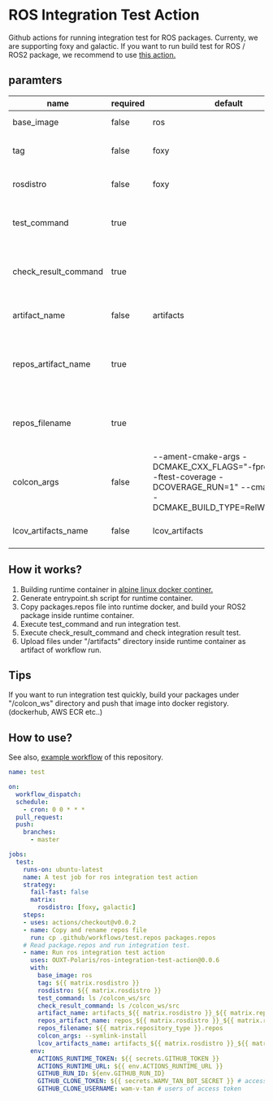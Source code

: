 # ROS Integration Test Action

Github actions for running integration test for ROS packages.
Currenty, we are supporting foxy and galactic.
If you want to run build test for ROS / ROS2 package, we recommend to use [this action.](https://github.com/ros-tooling/action-ros-ci)

## paramters

|         name         | required |                                                                default                                                                |                        description                         |
| -------------------- | -------- | ------------------------------------------------------------------------------------------------------------------------------------- | ---------------------------------------------------------- |
| base_image           | false    | ros                                                                                                                                   | name of base image                                         |
| tag                  | false    | foxy                                                                                                                                  | name of docker image tag                                   |
| rosdistro            | false    | foxy                                                                                                                                  | name of ros distribution                                   |
| test_command         | true     |                                                                                                                                       | shell command for runnig test case                         |
| check_result_command | true     |                                                                                                                                       | shell command for checkin test case results                |
| artifact_name        | false    | artifacts                                                                                                                             | name of output artifact                                    |
| repos_artifact_name  | true     |                                                                                                                                       | artifact name of repos file you want to use in this action |
| repos_filename       | true     |                                                                                                                                       | name of repos file you want to use in this action          |
| colcon_args          | false    | --ament-cmake-args -DCMAKE_CXX_FLAGS="-fprofile-arcs -ftest-coverage -DCOVERAGE_RUN=1" --cmake-args -DCMAKE_BUILD_TYPE=RelWithDebInfo | argument for colcon build                                  |
| lcov_artifacts_name  | false    | lcov_artifacts                                                                                                                        | name of lcov result artifact                               |

## How it works?
1. Building runtime container in [alpine linux docker continer.](https://github.com/OUXT-Polaris/ros-integration-test-action/blob/master/Dockerfile)
2. Generate entrypoint.sh script for runtime container.
3. Copy packages.repos file into runtime docker, and build your ROS2 package inside runtime container.
4. Execute test_command and run integration test.
5. Execute check_result_command and check integration result test.
6. Upload files under "/artifacts" directory inside runtime container as artifact of workflow run.

## Tips
If you want to run integration test quickly, build your packages under "/colcon_ws" directory and push that image into docker registory. (dockerhub, AWS ECR etc..)

## How to use?

See also, [example workflow](https://github.com/OUXT-Polaris/ros-integration-test-action/blob/master/.github/workflows/test.yaml) of this repository.

```yaml
name: test

on:
  workflow_dispatch:
  schedule:
    - cron: 0 0 * * *
  pull_request:
  push:
    branches:
      - master

jobs:
  test:
    runs-on: ubuntu-latest
    name: A test job for ros integration test action
    strategy:
      fail-fast: false
      matrix:
        rosdistro: [foxy, galactic]
    steps:
    - uses: actions/checkout@v0.0.2
    - name: Copy and rename repos file
      run: cp .github/workflows/test.repos packages.repos
    # Read package.repos and run integration test.
    - name: Run ros integration test action
      uses: OUXT-Polaris/ros-integration-test-action@0.0.6
      with:
        base_image: ros
        tag: ${{ matrix.rosdistro }}
        rosdistro: ${{ matrix.rosdistro }}
        test_command: ls /colcon_ws/src
        check_result_command: ls /colcon_ws/src
        artifact_name: artifacts_${{ matrix.rosdistro }}_${{ matrix.repository_type }}
        repos_artifact_name: repos_${{ matrix.rosdistro }}_${{ matrix.repository_type }}
        repos_filename: ${{ matrix.repository_type }}.repos
        colcon_args: --symlink-install
        lcov_artifacts_name: artifacts_${{ matrix.rosdistro }}_${{ matrix.repository_type }}_lcov
      env:
        ACTIONS_RUNTIME_TOKEN: ${{ secrets.GITHUB_TOKEN }} 
        ACTIONS_RUNTIME_URL: ${{ env.ACTIONS_RUNTIME_URL }}
        GITHUB_RUN_ID: ${env.GITHUB_RUN_ID}
        GITHUB_CLONE_TOKEN: ${{ secrets.WAMV_TAN_BOT_SECRET }} # access token for cloning your package in private repository.
        GITHUB_CLONE_USERNAME: wam-v-tan # users of access token
```